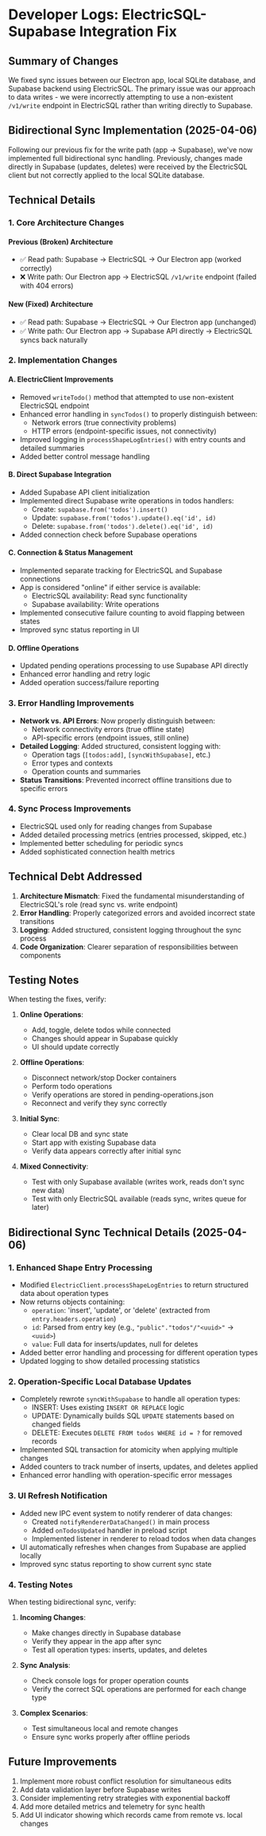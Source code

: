 # Developer Logs: ElectricSQL-Supabase Integration Fix

## Summary of Changes

We fixed sync issues between our Electron app, local SQLite database, and Supabase backend using ElectricSQL. The primary issue was our approach to data writes - we were incorrectly attempting to use a non-existent `/v1/write` endpoint in ElectricSQL rather than writing directly to Supabase.

## Bidirectional Sync Implementation (2025-04-06)

Following our previous fix for the write path (app → Supabase), we've now implemented full bidirectional sync handling. Previously, changes made directly in Supabase (updates, deletes) were received by the ElectricSQL client but not correctly applied to the local SQLite database.

## Technical Details

### 1. Core Architecture Changes

#### Previous (Broken) Architecture
- ✅ Read path: Supabase → ElectricSQL → Our Electron app (worked correctly)
- ❌ Write path: Our Electron app → ElectricSQL `/v1/write` endpoint (failed with 404 errors)

#### New (Fixed) Architecture
- ✅ Read path: Supabase → ElectricSQL → Our Electron app (unchanged)
- ✅ Write path: Our Electron app → Supabase API directly → ElectricSQL syncs back naturally

### 2. Implementation Changes

#### A. ElectricClient Improvements
- Removed `writeTodo()` method that attempted to use non-existent ElectricSQL endpoint
- Enhanced error handling in `syncTodos()` to properly distinguish between:
  - Network errors (true connectivity problems)
  - HTTP errors (endpoint-specific issues, not connectivity)
- Improved logging in `processShapeLogEntries()` with entry counts and detailed summaries
- Added better control message handling

#### B. Direct Supabase Integration
- Added Supabase API client initialization
- Implemented direct Supabase write operations in todos handlers:
  - Create: `supabase.from('todos').insert()`
  - Update: `supabase.from('todos').update().eq('id', id)`
  - Delete: `supabase.from('todos').delete().eq('id', id)`
- Added connection check before Supabase operations

#### C. Connection & Status Management
- Implemented separate tracking for ElectricSQL and Supabase connections
- App is considered "online" if either service is available:
  - ElectricSQL availability: Read sync functionality
  - Supabase availability: Write operations
- Implemented consecutive failure counting to avoid flapping between states
- Improved sync status reporting in UI

#### D. Offline Operations
- Updated pending operations processing to use Supabase API directly
- Enhanced error handling and retry logic
- Added operation success/failure reporting

### 3. Error Handling Improvements

- **Network vs. API Errors**: Now properly distinguish between:
  - Network connectivity errors (true offline state)
  - API-specific errors (endpoint issues, still online)
- **Detailed Logging**: Added structured, consistent logging with:
  - Operation tags (`[todos:add]`, `[syncWithSupabase]`, etc.)
  - Error types and contexts
  - Operation counts and summaries
- **Status Transitions**: Prevented incorrect offline transitions due to specific errors

### 4. Sync Process Improvements

- ElectricSQL used only for reading changes from Supabase
- Added detailed processing metrics (entries processed, skipped, etc.)
- Implemented better scheduling for periodic syncs
- Added sophisticated connection health metrics

## Technical Debt Addressed

1. **Architecture Mismatch**: Fixed the fundamental misunderstanding of ElectricSQL's role (read sync vs. write endpoint)
2. **Error Handling**: Properly categorized errors and avoided incorrect state transitions
3. **Logging**: Added structured, consistent logging throughout the sync process
4. **Code Organization**: Clearer separation of responsibilities between components

## Testing Notes

When testing the fixes, verify:

1. **Online Operations**: 
   - Add, toggle, delete todos while connected
   - Changes should appear in Supabase quickly
   - UI should update correctly

2. **Offline Operations**:
   - Disconnect network/stop Docker containers
   - Perform todo operations
   - Verify operations are stored in pending-operations.json
   - Reconnect and verify they sync correctly

3. **Initial Sync**: 
   - Clear local DB and sync state
   - Start app with existing Supabase data
   - Verify data appears correctly after initial sync

4. **Mixed Connectivity**:
   - Test with only Supabase available (writes work, reads don't sync new data)
   - Test with only ElectricSQL available (reads sync, writes queue for later)

## Bidirectional Sync Technical Details (2025-04-06)

### 1. Enhanced Shape Entry Processing

- Modified `ElectricClient.processShapeLogEntries` to return structured data about operation types
- Now returns objects containing:
  - `operation`: 'insert', 'update', or 'delete' (extracted from `entry.headers.operation`)
  - `id`: Parsed from entry key (e.g., `"public"."todos"/"<uuid>"` → `<uuid>`)
  - `value`: Full data for inserts/updates, null for deletes
- Added better error handling and processing for different operation types
- Updated logging to show detailed processing statistics

### 2. Operation-Specific Local Database Updates

- Completely rewrote `syncWithSupabase` to handle all operation types:
  - INSERT: Uses existing `INSERT OR REPLACE` logic
  - UPDATE: Dynamically builds SQL `UPDATE` statements based on changed fields
  - DELETE: Executes `DELETE FROM todos WHERE id = ?` for removed records
- Implemented SQL transaction for atomicity when applying multiple changes
- Added counters to track number of inserts, updates, and deletes applied
- Enhanced error handling with operation-specific error messages

### 3. UI Refresh Notification

- Added new IPC event system to notify renderer of data changes:
  - Created `notifyRendererDataChanged()` in main process
  - Added `onTodosUpdated` handler in preload script 
  - Implemented listener in renderer to reload todos when data changes
- UI automatically refreshes when changes from Supabase are applied locally
- Improved sync status reporting to show current sync state

### 4. Testing Notes

When testing bidirectional sync, verify:

1. **Incoming Changes**: 
   - Make changes directly in Supabase database
   - Verify they appear in the app after sync
   - Test all operation types: inserts, updates, and deletes

2. **Sync Analysis**:
   - Check console logs for proper operation counts
   - Verify the correct SQL operations are performed for each change type

3. **Complex Scenarios**:
   - Test simultaneous local and remote changes
   - Ensure sync works properly after offline periods

## Future Improvements

1. Implement more robust conflict resolution for simultaneous edits
2. Add data validation layer before Supabase writes
3. Consider implementing retry strategies with exponential backoff
4. Add more detailed metrics and telemetry for sync health
5. Add UI indicator showing which records came from remote vs. local changes